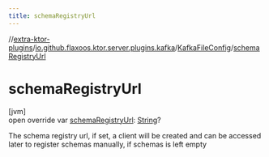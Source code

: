```yaml
---
title: schemaRegistryUrl
---
```

//[extra-ktor-plugins](../../../index.md)/[io.github.flaxoos.ktor.server.plugins.kafka](../index.md)/[KafkaFileConfig](index.md)/[schemaRegistryUrl](schema-registry-url.md)



# schemaRegistryUrl



[jvm]\
open override var [schemaRegistryUrl](schema-registry-url.md): [String](https://kotlinlang.org/api/latest/jvm/stdlib/kotlin/-string/index.md)?



The schema registry url, if set, a client will be created and can be accessed later to register schemas manually, if schemas is left empty




